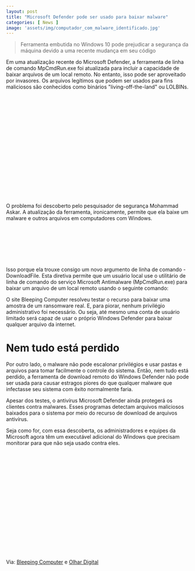 ```yaml
---
layout: post
title: "Microsoft Defender pode ser usado para baixar malware"
categories: [ News ]
image: 'assets/img/computador_com_malware_identificado.jpg'
---
```


> Ferramenta embutida no Windows 10 pode prejudicar a segurança da máquina devido a uma recente mudança em seu código

Em uma atualização recente do Microsoft Defender, a ferramenta de linha de comando MpCmdRun.exe foi atualizada para incluir a capacidade de baixar arquivos de um local remoto. No entanto, isso pode ser aproveitado por invasores. Os arquivos legítimos que podem ser usados para fins maliciosos são conhecidos como binários "living-off-the-land" ou LOLBINs.

<!-- QUADRADO -->
<script async src="//pagead2.googlesyndication.com/pagead/js/adsbygoogle.js"></script>
<ins class="adsbygoogle"
style="display:inline-block;width:336px;height:280px"
data-ad-client="ca-pub-2838251107855362"
data-ad-slot="5351066970"></ins>
<script>
(adsbygoogle = window.adsbygoogle || []).push({});
</script>

O problema foi descoberto pelo pesquisador de segurança Mohammad Askar. A atualização da ferramenta, ironicamente, permite que ela baixe um malware e outros arquivos em computadores com Windows.

<!-- MINI ANÚNCIO -->
<script async src="//pagead2.googlesyndication.com/pagead/js/adsbygoogle.js"></script>
<!-- Games Root -->
<ins class="adsbygoogle"
style="display:inline-block;width:730px;height:95px"
data-ad-client="ca-pub-2838251107855362"
data-ad-slot="5351066970"></ins>
<script>
(adsbygoogle = window.adsbygoogle || []).push({});
</script>

Isso porque ela trouxe consigo um novo argumento de linha de comando -DownloadFile. Esta diretiva permite que um usuário local use o utilitário de linha de comando do serviço Microsoft Antimalware (MpCmdRun.exe) para baixar um arquivo de um local remoto usando o seguinte comando:

<!-- RETANGULO LARGO 2 -->
<script async src="//pagead2.googlesyndication.com/pagead/js/adsbygoogle.js"></script>
<ins class="adsbygoogle"
style="display:block; text-align:center;"
data-ad-layout="in-article"
data-ad-format="fluid"
data-ad-client="ca-pub-2838251107855362"
data-ad-slot="8549252987"></ins>
<script>
(adsbygoogle = window.adsbygoogle || []).push({});
</script>

O site Bleeping Computer resolveu testar o recurso para baixar uma amostra de um ransomware real. E, para piorar, nenhum privilégio administrativo foi necessário. Ou seja, até mesmo uma conta de usuário limitado será capaz de usar o próprio Windows Defender para baixar qualquer arquivo da internet.

<!-- RETANGULO LARGO -->
<script async src="https://pagead2.googlesyndication.com/pagead/js/adsbygoogle.js"></script>
<!-- Informat -->
<ins class="adsbygoogle"
style="display:block"
data-ad-client="ca-pub-2838251107855362"
data-ad-slot="2327980059"
data-ad-format="auto"
data-full-width-responsive="true"></ins>
<script>
(adsbygoogle = window.adsbygoogle || []).push({});
</script>

# Nem tudo está perdido

Por outro lado, o malware não pode escalonar privilégios e usar pastas e arquivos para tomar facilmente o controle do sistema. Então, nem tudo está perdido, a ferramenta de download remoto do Windows Defender não pode ser usada para causar estragos piores do que qualquer malware que infectasse seu sistema com êxito normalmente faria.

Apesar dos testes, o antivírus Microsoft Defender ainda protegerá os clientes contra malwares. Esses programas detectam arquivos maliciosos baixados para o sistema por meio do recurso de download de arquivos antivírus.

Seja como for, com essa descoberta, os administradores e equipes da Microsoft agora têm um executável adicional do Windows que precisam monitorar para que não seja usado contra eles.

<!-- QUADRADO -->
<script async src="//pagead2.googlesyndication.com/pagead/js/adsbygoogle.js"></script>
<ins class="adsbygoogle"
style="display:inline-block;width:336px;height:280px"
data-ad-client="ca-pub-2838251107855362"
data-ad-slot="5351066970"></ins>
<script>
(adsbygoogle = window.adsbygoogle || []).push({});
</script>

Via: [Bleeping Computer](https://www.bleepingcomputer.com/news/microsoft/microsoft-defender-can-ironically-be-used-to-download-malware/) e [Olhar Digital](https://olhardigital.com.br/fique_seguro/noticia/microsoft-defender-pode-ser-usado-para-baixar-malware/106414)
